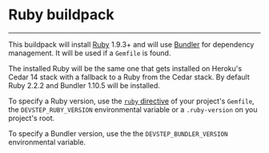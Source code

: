 # Ruby buildpack
----------------

This buildpack will install [Ruby](https://www.ruby-lang.org/en) 1.9.3+ and will
use [Bundler](http://bundler.io/) for dependency management. It will be used if
a `Gemfile` is found.

The installed Ruby will be the same one that gets installed on Heroku's Cedar 14
stack with a fallback to a Ruby from the Cedar stack. By default Ruby 2.2.2 and
Bundler 1.10.5 will be installed.

To specify a Ruby version, use the [`ruby` directive](http://bundler.io/v1.6/gemfile_ruby.html)
of your project's `Gemfile`, the `DEVSTEP_RUBY_VERSION` environmental variable or
a `.ruby-version` on you project's root.

To specify a Bundler version, use the the `DEVSTEP_BUNDLER_VERSION` environmental
variable.
